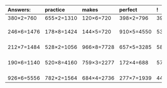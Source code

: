 | Answers: | practice | makes | perfect | ! |
| :--- | :--- | :--- | :--- | :--- |
| 380×2=760 | 655×2=1310 | 120×6=720 | 398×2=796 | 399×6=2394 | 
|   |   |   |   |   | 
|   |   |   |   |   | 
|   |   |   |   |   | 
| 246×6=1476 | 178×8=1424 | 144×5=720 | 910×5=4550 | 538×7=3766 | 
|   |   |   |   |   | 
|   |   |   |   |   | 
|   |   |   |   |   | 
|   |   |   |   |   | 
| 212×7=1484 | 528×2=1056 | 966×8=7728 | 657×5=3285 | 587×4=2348 | 
|   |   |   |   |   | 
|   |   |   |   |   | 
|   |   |   |   |   | 
|   |   |   |   |   | 
| 190×6=1140 | 520×8=4160 | 759×3=2277 | 172×4=688 | 575×6=3450 | 
|   |   |   |   |   | 
|   |   |   |   |   | 
|   |   |   |   |   | 
|   |   |   |   |   | 
| 926×6=5556 | 782×2=1564 | 684×4=2736 | 277×7=1939 | 448×8=3584 | 
